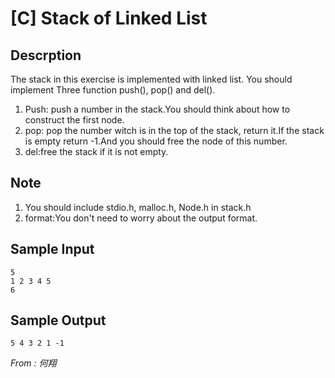 # [C] Stack of Linked List

## Descrption
The stack in this exercise is implemented with linked list. You should implement
Three function push(), pop() and del().

1. Push: push a number in the stack.You should think about how to construct the
first node.
2. pop: pop the number witch is in the top of the stack, return it.If the stack
is empty return -1.And you should free the node of this number.
3. del:free the stack if it is not empty.

## Note

1. You should include stdio.h, malloc.h, Node.h in stack.h
2. format:You don't need to worry about the output format.

## Sample Input
```
5
1 2 3 4 5
6

```

## Sample Output
```
5 4 3 2 1 -1 

```

*From : 何翔*
